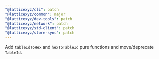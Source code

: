 ```yaml
---
"@latticexyz/cli": patch
"@latticexyz/common": major
"@latticexyz/dev-tools": patch
"@latticexyz/network": patch
"@latticexyz/std-client": patch
"@latticexyz/store-sync": patch
---
```


Add `tableIdToHex` and `hexToTableId` pure functions and move/deprecate `TableId`.
